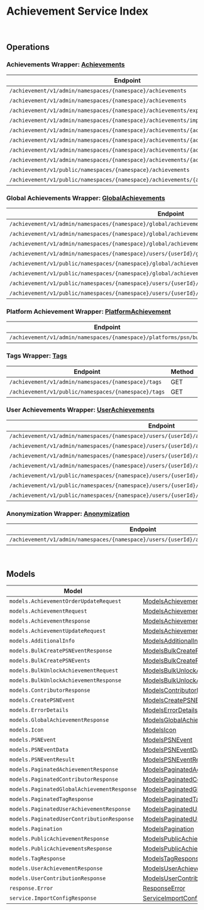 [//]: # (Code generated. DO NOT EDIT.)

# Achievement Service Index

&nbsp;

## Operations

### Achievements Wrapper:  [Achievements](../../module-achievement/src/main/java/net/accelbyte/sdk/api/achievement/wrappers/Achievements.java)
| Endpoint | Method | ID | Class | Example |
|---|---|---|---|---|
| `/achievement/v1/admin/namespaces/{namespace}/achievements` | GET | AdminListAchievements | [AdminListAchievements](../../module-achievement/src/main/java/net/accelbyte/sdk/api/achievement/operations/achievements/AdminListAchievements.java) | [AdminListAchievements](../../samples/cli/src/main/java/net/accelbyte/sdk/cli/api/achievement/achievements/AdminListAchievements.java) |
| `/achievement/v1/admin/namespaces/{namespace}/achievements` | POST | AdminCreateNewAchievement | [AdminCreateNewAchievement](../../module-achievement/src/main/java/net/accelbyte/sdk/api/achievement/operations/achievements/AdminCreateNewAchievement.java) | [AdminCreateNewAchievement](../../samples/cli/src/main/java/net/accelbyte/sdk/cli/api/achievement/achievements/AdminCreateNewAchievement.java) |
| `/achievement/v1/admin/namespaces/{namespace}/achievements/export` | GET | ExportAchievements | [ExportAchievements](../../module-achievement/src/main/java/net/accelbyte/sdk/api/achievement/operations/achievements/ExportAchievements.java) | [ExportAchievements](../../samples/cli/src/main/java/net/accelbyte/sdk/cli/api/achievement/achievements/ExportAchievements.java) |
| `/achievement/v1/admin/namespaces/{namespace}/achievements/import` | POST | ImportAchievements | [ImportAchievements](../../module-achievement/src/main/java/net/accelbyte/sdk/api/achievement/operations/achievements/ImportAchievements.java) | [ImportAchievements](../../samples/cli/src/main/java/net/accelbyte/sdk/cli/api/achievement/achievements/ImportAchievements.java) |
| `/achievement/v1/admin/namespaces/{namespace}/achievements/{achievementCode}` | GET | AdminGetAchievement | [AdminGetAchievement](../../module-achievement/src/main/java/net/accelbyte/sdk/api/achievement/operations/achievements/AdminGetAchievement.java) | [AdminGetAchievement](../../samples/cli/src/main/java/net/accelbyte/sdk/cli/api/achievement/achievements/AdminGetAchievement.java) |
| `/achievement/v1/admin/namespaces/{namespace}/achievements/{achievementCode}` | PUT | AdminUpdateAchievement | [AdminUpdateAchievement](../../module-achievement/src/main/java/net/accelbyte/sdk/api/achievement/operations/achievements/AdminUpdateAchievement.java) | [AdminUpdateAchievement](../../samples/cli/src/main/java/net/accelbyte/sdk/cli/api/achievement/achievements/AdminUpdateAchievement.java) |
| `/achievement/v1/admin/namespaces/{namespace}/achievements/{achievementCode}` | DELETE | AdminDeleteAchievement | [AdminDeleteAchievement](../../module-achievement/src/main/java/net/accelbyte/sdk/api/achievement/operations/achievements/AdminDeleteAchievement.java) | [AdminDeleteAchievement](../../samples/cli/src/main/java/net/accelbyte/sdk/cli/api/achievement/achievements/AdminDeleteAchievement.java) |
| `/achievement/v1/admin/namespaces/{namespace}/achievements/{achievementCode}` | PATCH | AdminUpdateAchievementListOrder | [AdminUpdateAchievementListOrder](../../module-achievement/src/main/java/net/accelbyte/sdk/api/achievement/operations/achievements/AdminUpdateAchievementListOrder.java) | [AdminUpdateAchievementListOrder](../../samples/cli/src/main/java/net/accelbyte/sdk/cli/api/achievement/achievements/AdminUpdateAchievementListOrder.java) |
| `/achievement/v1/public/namespaces/{namespace}/achievements` | GET | PublicListAchievements | [PublicListAchievements](../../module-achievement/src/main/java/net/accelbyte/sdk/api/achievement/operations/achievements/PublicListAchievements.java) | [PublicListAchievements](../../samples/cli/src/main/java/net/accelbyte/sdk/cli/api/achievement/achievements/PublicListAchievements.java) |
| `/achievement/v1/public/namespaces/{namespace}/achievements/{achievementCode}` | GET | PublicGetAchievement | [PublicGetAchievement](../../module-achievement/src/main/java/net/accelbyte/sdk/api/achievement/operations/achievements/PublicGetAchievement.java) | [PublicGetAchievement](../../samples/cli/src/main/java/net/accelbyte/sdk/cli/api/achievement/achievements/PublicGetAchievement.java) |

### Global Achievements Wrapper:  [GlobalAchievements](../../module-achievement/src/main/java/net/accelbyte/sdk/api/achievement/wrappers/GlobalAchievements.java)
| Endpoint | Method | ID | Class | Example |
|---|---|---|---|---|
| `/achievement/v1/admin/namespaces/{namespace}/global/achievements` | GET | AdminListGlobalAchievements | [AdminListGlobalAchievements](../../module-achievement/src/main/java/net/accelbyte/sdk/api/achievement/operations/global_achievements/AdminListGlobalAchievements.java) | [AdminListGlobalAchievements](../../samples/cli/src/main/java/net/accelbyte/sdk/cli/api/achievement/global_achievements/AdminListGlobalAchievements.java) |
| `/achievement/v1/admin/namespaces/{namespace}/global/achievements/{achievementCode}/contributors` | GET | AdminListGlobalAchievementContributors | [AdminListGlobalAchievementContributors](../../module-achievement/src/main/java/net/accelbyte/sdk/api/achievement/operations/global_achievements/AdminListGlobalAchievementContributors.java) | [AdminListGlobalAchievementContributors](../../samples/cli/src/main/java/net/accelbyte/sdk/cli/api/achievement/global_achievements/AdminListGlobalAchievementContributors.java) |
| `/achievement/v1/admin/namespaces/{namespace}/global/achievements/{achievementCode}/reset` | DELETE | ResetGlobalAchievement | [ResetGlobalAchievement](../../module-achievement/src/main/java/net/accelbyte/sdk/api/achievement/operations/global_achievements/ResetGlobalAchievement.java) | [ResetGlobalAchievement](../../samples/cli/src/main/java/net/accelbyte/sdk/cli/api/achievement/global_achievements/ResetGlobalAchievement.java) |
| `/achievement/v1/admin/namespaces/{namespace}/users/{userId}/global/achievements` | GET | AdminListUserContributions | [AdminListUserContributions](../../module-achievement/src/main/java/net/accelbyte/sdk/api/achievement/operations/global_achievements/AdminListUserContributions.java) | [AdminListUserContributions](../../samples/cli/src/main/java/net/accelbyte/sdk/cli/api/achievement/global_achievements/AdminListUserContributions.java) |
| `/achievement/v1/public/namespaces/{namespace}/global/achievements` | GET | PublicListGlobalAchievements | [PublicListGlobalAchievements](../../module-achievement/src/main/java/net/accelbyte/sdk/api/achievement/operations/global_achievements/PublicListGlobalAchievements.java) | [PublicListGlobalAchievements](../../samples/cli/src/main/java/net/accelbyte/sdk/cli/api/achievement/global_achievements/PublicListGlobalAchievements.java) |
| `/achievement/v1/public/namespaces/{namespace}/global/achievements/{achievementCode}/contributors` | GET | ListGlobalAchievementContributors | [ListGlobalAchievementContributors](../../module-achievement/src/main/java/net/accelbyte/sdk/api/achievement/operations/global_achievements/ListGlobalAchievementContributors.java) | [ListGlobalAchievementContributors](../../samples/cli/src/main/java/net/accelbyte/sdk/cli/api/achievement/global_achievements/ListGlobalAchievementContributors.java) |
| `/achievement/v1/public/namespaces/{namespace}/users/{userId}/global/achievements` | GET | ListUserContributions | [ListUserContributions](../../module-achievement/src/main/java/net/accelbyte/sdk/api/achievement/operations/global_achievements/ListUserContributions.java) | [ListUserContributions](../../samples/cli/src/main/java/net/accelbyte/sdk/cli/api/achievement/global_achievements/ListUserContributions.java) |
| `/achievement/v1/public/namespaces/{namespace}/users/{userId}/global/achievements/{achievementCode}/claim` | POST | ClaimGlobalAchievementReward | [ClaimGlobalAchievementReward](../../module-achievement/src/main/java/net/accelbyte/sdk/api/achievement/operations/global_achievements/ClaimGlobalAchievementReward.java) | [ClaimGlobalAchievementReward](../../samples/cli/src/main/java/net/accelbyte/sdk/cli/api/achievement/global_achievements/ClaimGlobalAchievementReward.java) |

### Platform Achievement Wrapper:  [PlatformAchievement](../../module-achievement/src/main/java/net/accelbyte/sdk/api/achievement/wrappers/PlatformAchievement.java)
| Endpoint | Method | ID | Class | Example |
|---|---|---|---|---|
| `/achievement/v1/admin/namespaces/{namespace}/platforms/psn/bulk` | POST | BulkCreatePSNEvent | [BulkCreatePSNEvent](../../module-achievement/src/main/java/net/accelbyte/sdk/api/achievement/operations/platform_achievement/BulkCreatePSNEvent.java) | [BulkCreatePSNEvent](../../samples/cli/src/main/java/net/accelbyte/sdk/cli/api/achievement/platform_achievement/BulkCreatePSNEvent.java) |

### Tags Wrapper:  [Tags](../../module-achievement/src/main/java/net/accelbyte/sdk/api/achievement/wrappers/Tags.java)
| Endpoint | Method | ID | Class | Example |
|---|---|---|---|---|
| `/achievement/v1/admin/namespaces/{namespace}/tags` | GET | AdminListTags | [AdminListTags](../../module-achievement/src/main/java/net/accelbyte/sdk/api/achievement/operations/tags/AdminListTags.java) | [AdminListTags](../../samples/cli/src/main/java/net/accelbyte/sdk/cli/api/achievement/tags/AdminListTags.java) |
| `/achievement/v1/public/namespaces/{namespace}/tags` | GET | PublicListTags | [PublicListTags](../../module-achievement/src/main/java/net/accelbyte/sdk/api/achievement/operations/tags/PublicListTags.java) | [PublicListTags](../../samples/cli/src/main/java/net/accelbyte/sdk/cli/api/achievement/tags/PublicListTags.java) |

### User Achievements Wrapper:  [UserAchievements](../../module-achievement/src/main/java/net/accelbyte/sdk/api/achievement/wrappers/UserAchievements.java)
| Endpoint | Method | ID | Class | Example |
|---|---|---|---|---|
| `/achievement/v1/admin/namespaces/{namespace}/users/{userId}/achievements` | GET | AdminListUserAchievements | [AdminListUserAchievements](../../module-achievement/src/main/java/net/accelbyte/sdk/api/achievement/operations/user_achievements/AdminListUserAchievements.java) | [AdminListUserAchievements](../../samples/cli/src/main/java/net/accelbyte/sdk/cli/api/achievement/user_achievements/AdminListUserAchievements.java) |
| `/achievement/v1/admin/namespaces/{namespace}/users/{userId}/achievements/bulkUnlock` | PUT | AdminBulkUnlockAchievement | [AdminBulkUnlockAchievement](../../module-achievement/src/main/java/net/accelbyte/sdk/api/achievement/operations/user_achievements/AdminBulkUnlockAchievement.java) | [AdminBulkUnlockAchievement](../../samples/cli/src/main/java/net/accelbyte/sdk/cli/api/achievement/user_achievements/AdminBulkUnlockAchievement.java) |
| `/achievement/v1/admin/namespaces/{namespace}/users/{userId}/achievements/{achievementCode}/reset` | DELETE | AdminResetAchievement | [AdminResetAchievement](../../module-achievement/src/main/java/net/accelbyte/sdk/api/achievement/operations/user_achievements/AdminResetAchievement.java) | [AdminResetAchievement](../../samples/cli/src/main/java/net/accelbyte/sdk/cli/api/achievement/user_achievements/AdminResetAchievement.java) |
| `/achievement/v1/admin/namespaces/{namespace}/users/{userId}/achievements/{achievementCode}/unlock` | PUT | AdminUnlockAchievement | [AdminUnlockAchievement](../../module-achievement/src/main/java/net/accelbyte/sdk/api/achievement/operations/user_achievements/AdminUnlockAchievement.java) | [AdminUnlockAchievement](../../samples/cli/src/main/java/net/accelbyte/sdk/cli/api/achievement/user_achievements/AdminUnlockAchievement.java) |
| `/achievement/v1/public/namespaces/{namespace}/users/{userId}/achievements` | GET | PublicListUserAchievements | [PublicListUserAchievements](../../module-achievement/src/main/java/net/accelbyte/sdk/api/achievement/operations/user_achievements/PublicListUserAchievements.java) | [PublicListUserAchievements](../../samples/cli/src/main/java/net/accelbyte/sdk/cli/api/achievement/user_achievements/PublicListUserAchievements.java) |
| `/achievement/v1/public/namespaces/{namespace}/users/{userId}/achievements/bulkUnlock` | PUT | PublicBulkUnlockAchievement | [PublicBulkUnlockAchievement](../../module-achievement/src/main/java/net/accelbyte/sdk/api/achievement/operations/user_achievements/PublicBulkUnlockAchievement.java) | [PublicBulkUnlockAchievement](../../samples/cli/src/main/java/net/accelbyte/sdk/cli/api/achievement/user_achievements/PublicBulkUnlockAchievement.java) |
| `/achievement/v1/public/namespaces/{namespace}/users/{userId}/achievements/{achievementCode}/unlock` | PUT | PublicUnlockAchievement | [PublicUnlockAchievement](../../module-achievement/src/main/java/net/accelbyte/sdk/api/achievement/operations/user_achievements/PublicUnlockAchievement.java) | [PublicUnlockAchievement](../../samples/cli/src/main/java/net/accelbyte/sdk/cli/api/achievement/user_achievements/PublicUnlockAchievement.java) |

### Anonymization Wrapper:  [Anonymization](../../module-achievement/src/main/java/net/accelbyte/sdk/api/achievement/wrappers/Anonymization.java)
| Endpoint | Method | ID | Class | Example |
|---|---|---|---|---|
| `/achievement/v1/admin/namespaces/{namespace}/users/{userId}/anonymization/achievements` | DELETE | AdminAnonymizeUserAchievement | [AdminAnonymizeUserAchievement](../../module-achievement/src/main/java/net/accelbyte/sdk/api/achievement/operations/anonymization/AdminAnonymizeUserAchievement.java) | [AdminAnonymizeUserAchievement](../../samples/cli/src/main/java/net/accelbyte/sdk/cli/api/achievement/anonymization/AdminAnonymizeUserAchievement.java) |


&nbsp;

## Models

| Model | Class |
|---|---|
| `models.AchievementOrderUpdateRequest` | [ModelsAchievementOrderUpdateRequest](../../module-achievement/src/main/java/net/accelbyte/sdk/api/achievement/models/ModelsAchievementOrderUpdateRequest.java) |
| `models.AchievementRequest` | [ModelsAchievementRequest](../../module-achievement/src/main/java/net/accelbyte/sdk/api/achievement/models/ModelsAchievementRequest.java) |
| `models.AchievementResponse` | [ModelsAchievementResponse](../../module-achievement/src/main/java/net/accelbyte/sdk/api/achievement/models/ModelsAchievementResponse.java) |
| `models.AchievementUpdateRequest` | [ModelsAchievementUpdateRequest](../../module-achievement/src/main/java/net/accelbyte/sdk/api/achievement/models/ModelsAchievementUpdateRequest.java) |
| `models.AdditionalInfo` | [ModelsAdditionalInfo](../../module-achievement/src/main/java/net/accelbyte/sdk/api/achievement/models/ModelsAdditionalInfo.java) |
| `models.BulkCreatePSNEventResponse` | [ModelsBulkCreatePSNEventResponse](../../module-achievement/src/main/java/net/accelbyte/sdk/api/achievement/models/ModelsBulkCreatePSNEventResponse.java) |
| `models.BulkCreatePSNEvents` | [ModelsBulkCreatePSNEvents](../../module-achievement/src/main/java/net/accelbyte/sdk/api/achievement/models/ModelsBulkCreatePSNEvents.java) |
| `models.BulkUnlockAchievementRequest` | [ModelsBulkUnlockAchievementRequest](../../module-achievement/src/main/java/net/accelbyte/sdk/api/achievement/models/ModelsBulkUnlockAchievementRequest.java) |
| `models.BulkUnlockAchievementResponse` | [ModelsBulkUnlockAchievementResponse](../../module-achievement/src/main/java/net/accelbyte/sdk/api/achievement/models/ModelsBulkUnlockAchievementResponse.java) |
| `models.ContributorResponse` | [ModelsContributorResponse](../../module-achievement/src/main/java/net/accelbyte/sdk/api/achievement/models/ModelsContributorResponse.java) |
| `models.CreatePSNEvent` | [ModelsCreatePSNEvent](../../module-achievement/src/main/java/net/accelbyte/sdk/api/achievement/models/ModelsCreatePSNEvent.java) |
| `models.ErrorDetails` | [ModelsErrorDetails](../../module-achievement/src/main/java/net/accelbyte/sdk/api/achievement/models/ModelsErrorDetails.java) |
| `models.GlobalAchievementResponse` | [ModelsGlobalAchievementResponse](../../module-achievement/src/main/java/net/accelbyte/sdk/api/achievement/models/ModelsGlobalAchievementResponse.java) |
| `models.Icon` | [ModelsIcon](../../module-achievement/src/main/java/net/accelbyte/sdk/api/achievement/models/ModelsIcon.java) |
| `models.PSNEvent` | [ModelsPSNEvent](../../module-achievement/src/main/java/net/accelbyte/sdk/api/achievement/models/ModelsPSNEvent.java) |
| `models.PSNEventData` | [ModelsPSNEventData](../../module-achievement/src/main/java/net/accelbyte/sdk/api/achievement/models/ModelsPSNEventData.java) |
| `models.PSNEventResult` | [ModelsPSNEventResult](../../module-achievement/src/main/java/net/accelbyte/sdk/api/achievement/models/ModelsPSNEventResult.java) |
| `models.PaginatedAchievementResponse` | [ModelsPaginatedAchievementResponse](../../module-achievement/src/main/java/net/accelbyte/sdk/api/achievement/models/ModelsPaginatedAchievementResponse.java) |
| `models.PaginatedContributorResponse` | [ModelsPaginatedContributorResponse](../../module-achievement/src/main/java/net/accelbyte/sdk/api/achievement/models/ModelsPaginatedContributorResponse.java) |
| `models.PaginatedGlobalAchievementResponse` | [ModelsPaginatedGlobalAchievementResponse](../../module-achievement/src/main/java/net/accelbyte/sdk/api/achievement/models/ModelsPaginatedGlobalAchievementResponse.java) |
| `models.PaginatedTagResponse` | [ModelsPaginatedTagResponse](../../module-achievement/src/main/java/net/accelbyte/sdk/api/achievement/models/ModelsPaginatedTagResponse.java) |
| `models.PaginatedUserAchievementResponse` | [ModelsPaginatedUserAchievementResponse](../../module-achievement/src/main/java/net/accelbyte/sdk/api/achievement/models/ModelsPaginatedUserAchievementResponse.java) |
| `models.PaginatedUserContributionResponse` | [ModelsPaginatedUserContributionResponse](../../module-achievement/src/main/java/net/accelbyte/sdk/api/achievement/models/ModelsPaginatedUserContributionResponse.java) |
| `models.Pagination` | [ModelsPagination](../../module-achievement/src/main/java/net/accelbyte/sdk/api/achievement/models/ModelsPagination.java) |
| `models.PublicAchievementResponse` | [ModelsPublicAchievementResponse](../../module-achievement/src/main/java/net/accelbyte/sdk/api/achievement/models/ModelsPublicAchievementResponse.java) |
| `models.PublicAchievementsResponse` | [ModelsPublicAchievementsResponse](../../module-achievement/src/main/java/net/accelbyte/sdk/api/achievement/models/ModelsPublicAchievementsResponse.java) |
| `models.TagResponse` | [ModelsTagResponse](../../module-achievement/src/main/java/net/accelbyte/sdk/api/achievement/models/ModelsTagResponse.java) |
| `models.UserAchievementResponse` | [ModelsUserAchievementResponse](../../module-achievement/src/main/java/net/accelbyte/sdk/api/achievement/models/ModelsUserAchievementResponse.java) |
| `models.UserContributionResponse` | [ModelsUserContributionResponse](../../module-achievement/src/main/java/net/accelbyte/sdk/api/achievement/models/ModelsUserContributionResponse.java) |
| `response.Error` | [ResponseError](../../module-achievement/src/main/java/net/accelbyte/sdk/api/achievement/models/ResponseError.java) |
| `service.ImportConfigResponse` | [ServiceImportConfigResponse](../../module-achievement/src/main/java/net/accelbyte/sdk/api/achievement/models/ServiceImportConfigResponse.java) |
